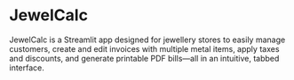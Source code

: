 # JewelCalc
JewelCalc is a Streamlit app designed for jewellery stores to easily manage customers, create and edit invoices with multiple metal items, apply taxes and discounts, and generate printable PDF bills—all in an intuitive, tabbed interface.
